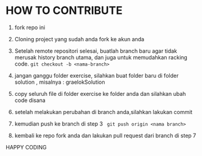 # HOW TO CONTRIBUTE

1. fork repo ini

2. Cloning project yang sudah anda fork ke akun anda

3. Setelah remote repositori selesai, buatlah branch baru agar tidak merusak history branch utama, dan juga untuk memudahkan racking code.
``` git checkout -b <nama-branch> ```

4. jangan ganggu folder exercise, silahkan buat folder baru di folder solution , misalnya : graelokSolution

5. copy seluruh file di folder exercise ke folder anda dan silahkan ubah code disana

6. setelah melakukan perubahan di branch anda,silahkan lakukan commit

7. kemudian push ke branch di step 3
``` git push origin <nama branch>```

8. kembali ke repo fork anda dan lakukan pull request dari branch di step 7

HAPPY CODING
